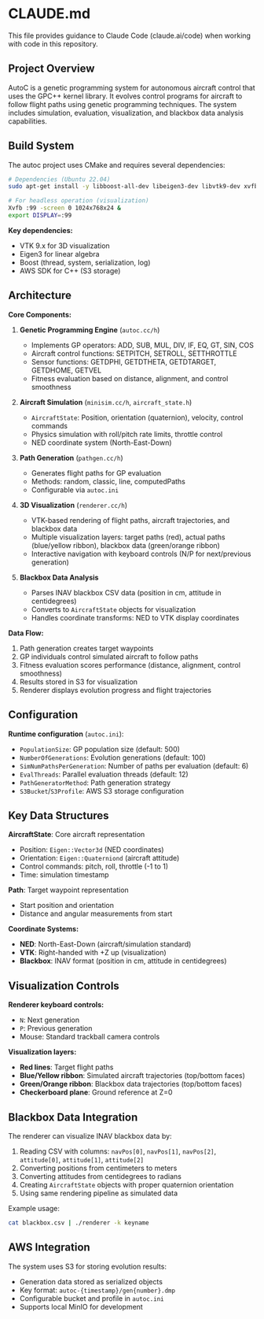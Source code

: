 # CLAUDE.md

This file provides guidance to Claude Code (claude.ai/code) when working with code in this repository.

## Project Overview

AutoC is a genetic programming system for autonomous aircraft control that uses the GPC++ kernel library. It evolves control programs for aircraft to follow flight paths using genetic programming techniques. The system includes simulation, evaluation, visualization, and blackbox data analysis capabilities.

## Build System

The autoc project uses CMake and requires several dependencies:

```bash
# Dependencies (Ubuntu 22.04)
sudo apt-get install -y libboost-all-dev libeigen3-dev libvtk9-dev xvfb g++ cmake gdb qtbase5-dev

# For headless operation (visualization)
Xvfb :99 -screen 0 1024x768x24 &
export DISPLAY=:99
```

**Key dependencies:**
- VTK 9.x for 3D visualization
- Eigen3 for linear algebra
- Boost (thread, system, serialization, log)
- AWS SDK for C++ (S3 storage)

## Architecture

**Core Components:**

1. **Genetic Programming Engine** (`autoc.cc/h`)
   - Implements GP operators: ADD, SUB, MUL, DIV, IF, EQ, GT, SIN, COS
   - Aircraft control functions: SETPITCH, SETROLL, SETTHROTTLE
   - Sensor functions: GETDPHI, GETDTHETA, GETDTARGET, GETDHOME, GETVEL
   - Fitness evaluation based on distance, alignment, and control smoothness

2. **Aircraft Simulation** (`minisim.cc/h`, `aircraft_state.h`)
   - `AircraftState`: Position, orientation (quaternion), velocity, control commands
   - Physics simulation with roll/pitch rate limits, throttle control
   - NED coordinate system (North-East-Down)

3. **Path Generation** (`pathgen.cc/h`)
   - Generates flight paths for GP evaluation
   - Methods: random, classic, line, computedPaths
   - Configurable via `autoc.ini`

4. **3D Visualization** (`renderer.cc/h`)
   - VTK-based rendering of flight paths, aircraft trajectories, and blackbox data
   - Multiple visualization layers: target paths (red), actual paths (blue/yellow ribbon), blackbox data (green/orange ribbon)
   - Interactive navigation with keyboard controls (N/P for next/previous generation)

5. **Blackbox Data Analysis**
   - Parses INAV blackbox CSV data (position in cm, attitude in centidegrees)
   - Converts to `AircraftState` objects for visualization
   - Handles coordinate transforms: NED to VTK display coordinates

**Data Flow:**
1. Path generation creates target waypoints
2. GP individuals control simulated aircraft to follow paths
3. Fitness evaluation scores performance (distance, alignment, control smoothness)
4. Results stored in S3 for visualization
5. Renderer displays evolution progress and flight trajectories

## Configuration

**Runtime configuration** (`autoc.ini`):
- `PopulationSize`: GP population size (default: 500)
- `NumberOfGenerations`: Evolution generations (default: 100)
- `SimNumPathsPerGeneration`: Number of paths per evaluation (default: 6)
- `EvalThreads`: Parallel evaluation threads (default: 12)
- `PathGeneratorMethod`: Path generation strategy
- `S3Bucket`/`S3Profile`: AWS S3 storage configuration

## Key Data Structures

**AircraftState**: Core aircraft representation
- Position: `Eigen::Vector3d` (NED coordinates)
- Orientation: `Eigen::Quaterniond` (aircraft attitude)
- Control commands: pitch, roll, throttle (-1 to 1)
- Time: simulation timestamp

**Path**: Target waypoint representation
- Start position and orientation
- Distance and angular measurements from start

**Coordinate Systems:**
- **NED**: North-East-Down (aircraft/simulation standard)
- **VTK**: Right-handed with +Z up (visualization)
- **Blackbox**: INAV format (position in cm, attitude in centidegrees)

## Visualization Controls

**Renderer keyboard controls:**
- `N`: Next generation
- `P`: Previous generation
- Mouse: Standard trackball camera controls

**Visualization layers:**
- **Red lines**: Target flight paths
- **Blue/Yellow ribbon**: Simulated aircraft trajectories (top/bottom faces)
- **Green/Orange ribbon**: Blackbox data trajectories (top/bottom faces)
- **Checkerboard plane**: Ground reference at Z=0

## Blackbox Data Integration

The renderer can visualize INAV blackbox data by:
1. Reading CSV with columns: `navPos[0]`, `navPos[1]`, `navPos[2]`, `attitude[0]`, `attitude[1]`, `attitude[2]`
2. Converting positions from centimeters to meters
3. Converting attitudes from centidegrees to radians
4. Creating `AircraftState` objects with proper quaternion orientation
5. Using same rendering pipeline as simulated data

Example usage:
```bash
cat blackbox.csv | ./renderer -k keyname
```

## AWS Integration

The system uses S3 for storing evolution results:
- Generation data stored as serialized objects
- Key format: `autoc-{timestamp}/gen{number}.dmp`
- Configurable bucket and profile in `autoc.ini`
- Supports local MinIO for development